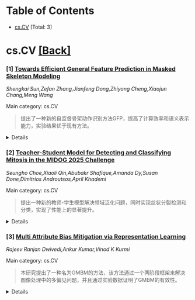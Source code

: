 <div id=toc></div>

# Table of Contents

- [cs.CV](#cs.CV) [Total: 3]


<div id='cs.CV'></div>

# cs.CV [[Back]](#toc)

### [1] [Towards Efficient General Feature Prediction in Masked Skeleton Modeling](https://arxiv.org/abs/2509.03609)
*Shengkai Sun,Zefan Zhang,Jianfeng Dong,Zhiyong Cheng,Xiaojun Chang,Meng Wang*

Main category: cs.CV

> 提出了一种新的自监督骨架动作识别方法GFP，提高了计算效率和语义表示能力，实验结果优于现有方法。

<details>
  <summary>Details</summary>

**Motivation:** 目的是解决现有方法中存在的计算冗余和语义表示有限的问题，通过改进的特征预测方法，提升动作识别性能。

**Method:** 我们提出了一种名为GFP（General Feature Prediction）的新框架，用高阶特征预测替代了传统的低层次重建，以提高计算效率和语义表示能力。该框架通过一个轻量级目标生成网络动态生成时空层次上的多样化监督信号，并采用约束优化确保特征多样性。

**Result:** 实验结果表明，我们的方法在计算效率方面提高了6.2倍，并且在NTU RGB+D 60, NTU RGB+D 120 和 PKU-MMD数据集上表现出了优越的表示质量和最先进的性能。

**Conclusion:** GFP框架展示了卓越的计算效率和表示质量，在多种下游任务中达到了最先进的性能。

**Abstract:** Recent advances in the masked autoencoder (MAE) paradigm have significantly
propelled self-supervised skeleton-based action recognition. However, most
existing approaches limit reconstruction targets to raw joint coordinates or
their simple variants, resulting in computational redundancy and limited
semantic representation. To address this, we propose a novel General Feature
Prediction framework (GFP) for efficient mask skeleton modeling. Our key
innovation is replacing conventional low-level reconstruction with high-level
feature prediction that spans from local motion patterns to global semantic
representations. Specifically, we introduce a collaborative learning framework
where a lightweight target generation network dynamically produces diversified
supervision signals across spatial-temporal hierarchies, avoiding reliance on
pre-computed offline features. The framework incorporates constrained
optimization to ensure feature diversity while preventing model collapse.
Experiments on NTU RGB+D 60, NTU RGB+D 120 and PKU-MMD demonstrate the benefits
of our approach: Computational efficiency (with 6.2$\times$ faster training
than standard masked skeleton modeling methods) and superior representation
quality, achieving state-of-the-art performance in various downstream tasks.

</details>


### [2] [Teacher-Student Model for Detecting and Classifying Mitosis in the MIDOG 2025 Challenge](https://arxiv.org/abs/2509.03614)
*Seungho Choe,Xiaoli Qin,Abubakr Shafique,Amanda Dy,Susan Done,Dimitrios Androutsos,April Khademi*

Main category: cs.CV

> 提出一种新的教师-学生模型解决领域泛化问题，同时实现丝状分裂检测和分类，实现了性能上的显著提升。

<details>
  <summary>Details</summary>

**Motivation:** 希望通过AI提高丝状分裂计数的一致性和效率，同时解决领域泛化的问题。

**Method:** 采用UNet分割模型结合领域对抗训练和对比表示学习模块，利用教师-学生策略生成伪掩模，另外提出了一种多尺度CNN分类器用于非典型丝状分裂分类。

**Result:** {"tldr": "本文提出了一个基于UNet分割骨干网络的教师-学生模型，该模型通过对比表示学习和领域对抗训练模块解决领域泛化问题，同时实现了丝状分裂检测和非典型丝状分裂分类任务，并在初步测试集中取得了F1得分为0.7660和平衡准确率为0.8414的不错效果。", "motivation": "由于人工计数丝状分裂图像是耗时的，并且会导致观察者间的变异，而AI工具有能力自动检测丝状分裂，但这些工具对领域泛化问题敏感，导致训练集和测试集上性能变化。本文旨在解决上述问题并提高检测的一致性。", "method": "主要采用UNet作为分割骨干网络，并结合对比表示学习和领域对抗训练的领域泛化模块以及教师-学生策略来生成像素级伪掩膜增强特征分辨能力。另一方面，对于分类任务提出了一种融合特征图的多尺度CNN分类器，在多任务学习框架中使用以挖掘丝状分裂信息。", "result": "在初步测试集合上，本文方法在检测任务上取得了F1得分0.7660，在分类任务上取得了平衡准确率0.8414。", "conclusion": "本文成功展示了通过结合基于分割的检测和分类任务在统一框架中进行丝状分裂分析的有效性，能够提高系统在面临领域偏移时的鲁棒性。"}

**Conclusion:** 本文提出了一个基于分割的丝状分裂检测和分类统一框架，有效解决了领域泛化问题并展示了良好性能。

**Abstract:** Counting mitotic figures is time-intensive for pathologists and leads to
inter-observer variability. Artificial intelligence (AI) promises a solution by
automatically detecting mitotic figures while maintaining decision consistency.
However, AI tools are susceptible to domain shift, where a significant drop in
performance can occur due to differences in the training and testing sets,
including morphological diversity between organs, species, and variations in
staining protocols. Furthermore, the number of mitoses is much less than the
count of normal nuclei, which introduces severely imbalanced data for the
detection task. In this work, we formulate mitosis detection as a pixel-level
segmentation and propose a teacher-student model that simultaneously addresses
mitosis detection (Track 1) and atypical mitosis classification (Track 2). Our
method is based on a UNet segmentation backbone that integrates domain
generalization modules, namely contrastive representation learning and
domain-adversarial training. A teacher-student strategy is employed to generate
pixel-level pseudo-masks not only for annotated mitoses and hard negatives but
also for normal nuclei, thereby enhancing feature discrimination and improving
robustness against domain shift. For the classification task, we introduce a
multi-scale CNN classifier that leverages feature maps from the segmentation
model within a multi-task learning paradigm. On the preliminary test set, the
algorithm achieved an F1 score of 0.7660 in Track 1 and balanced accuracy of
0.8414 in Track 2, demonstrating the effectiveness of integrating
segmentation-based detection and classification into a unified framework for
robust mitosis analysis.

</details>


### [3] [Multi Attribute Bias Mitigation via Representation Learning](https://arxiv.org/abs/2509.03616)
*Rajeev Ranjan Dwivedi,Ankur Kumar,Vinod K Kurmi*

Main category: cs.CV

> 本研究提出了一种名为GMBM的方法，该方法通过一个两阶段框架来解决图像处理中的多偏见问题，并且通过实验数据证明了GMBM的有效性。

<details>
  <summary>Details</summary>

**Motivation:** 由于现实世界图像中经常存在多种重叠偏见，单独解决这些偏见是不够的，因为缓解一个偏见可能会使其他偏见变得更加严重，因此需要一个综合方法来一次性解决多个偏见。

**Method:** GMBM 方法通过一个两阶段框架来解决多偏见问题，首先通过ABIL（自适应偏见综合学习）阶段识别已知的偏见来源，然后通过梯度抑制微调阶段消除这些偏见。

**Result:** 在FB CMNIST、CelebA和COCO数据集上的实验表明，GMBM方法提高了最差群体的准确率，减少了多属性偏见的放大，并且在偏见复杂度和分布变化增强的情况下，SBA评分降低到了新的低点。

**Conclusion:** 研究人员认为GMBM是第一个实用的、端到端的多偏见解决方案，适用于视觉识别领域，其有效性已在多个基准测试数据集上得到验证。

**Abstract:** Real world images frequently exhibit multiple overlapping biases, including
textures, watermarks, gendered makeup, scene object pairings, etc. These biases
collectively impair the performance of modern vision models, undermining both
their robustness and fairness. Addressing these biases individually proves
inadequate, as mitigating one bias often permits or intensifies others. We
tackle this multi bias problem with Generalized Multi Bias Mitigation (GMBM), a
lean two stage framework that needs group labels only while training and
minimizes bias at test time. First, Adaptive Bias Integrated Learning (ABIL)
deliberately identifies the influence of known shortcuts by training encoders
for each attribute and integrating them with the main backbone, compelling the
classifier to explicitly recognize these biases. Then Gradient Suppression Fine
Tuning prunes those very bias directions from the backbone's gradients, leaving
a single compact network that ignores all the shortcuts it just learned to
recognize. Moreover we find that existing bias metrics break under subgroup
imbalance and train test distribution shifts, so we introduce Scaled Bias
Amplification (SBA): a test time measure that disentangles model induced bias
amplification from distributional differences. We validate GMBM on FB CMNIST,
CelebA, and COCO, where we boost worst group accuracy, halve multi attribute
bias amplification, and set a new low in SBA even as bias complexity and
distribution shifts intensify, making GMBM the first practical, end to end
multibias solution for visual recognition. Project page:
http://visdomlab.github.io/GMBM/

</details>
